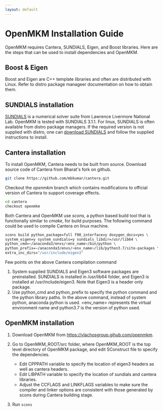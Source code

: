 ```yaml
---
layout: default
---
```

# OpenMKM Installation Guide

OpenMKM requires Cantera, SUNDIALS, Eigen, and Boost libraries. Here are the steps that can be used to install dependencies and OpenMKM.

## Boost & Eigen
Boost and Eigen are C++ template libraries and often are distributed with Linux. Refer to distro package manageer documentation on how to obtain them. 

## SUNDIALS installation
[SUNDIALS](https://computation.llnl.gov/projects/sundials/) is a numerical solver suite from Lawrence Livermore National Lab. OpenMKM is tested with SUNDIALS 3.1.1. For linux, SUNDIALS is often available 
from distro package managers. If the required version is not supplied with 
distro, one can [download SUNDIALS](https://computation.llnl.gov/projects/sundials/sundials-software) 
and follow the supplied instructions to install. 

## Cantera installation
To install OpenMKM, Cantera needs to be built from source. Download source code of Cantera from Bharat's fork on github. 
``` bash
git clone https://github.com/mbkumar/cantera.git
```
Checkout the *openmkm* branch which contains modifications to official version of Cantera to 
support coverage effects.
``` bash
cd cantera
checkout openmkm
```
Both Cantera and OpenMKM use *scons*, a python based build tool 
that is functionally similar to *cmake*, for build purposes. 
The following command could be used to compile Cantera on linux machine.
``` bash
scons build python_package=full f90_interface=y doxygen_docs=yes \
system_eigen=y system_sundials=y sundials_libdir=/usr/lib64 \
python_cmd=~/anaconda3/envs/<env_name>/bin/python \
python_prefix=~/anaconda3/envs/<env_name>/lib/python3.7/site-packages \
extra_inc_dirs="/usr/include/eigen3"
```

 Few points on the above Cantera compilation command
1. System supplied SUNDIALS and Eigen3 software packages are preinstalled. SUNDIALS is installed in /usr/lib64 folder, and Eigen3 is installed at /usr/include/eigen3. Note that Eigen3 is a header only package. 
2. Use python_cmd and python_prefix to specify the python command and the python library paths. In the above command, instead of system python, anaconda python is used. \<env_name\> represents the virtual environment name and python3.7 is the version of python used. 


## OpenMKM installation
1. Download OpenMKM from https://vlachosgroup.gihub.com/openmkm.
1. Go to OpenMKM_ROOT/src folder, where OpenMKM_ROOT is the top level directory of OpenMKM package, and edit SConstruct file to specify the dependencies.
    * Edit CPPPATH variable to specify the location of eigen3 headers as well as cantera headers.
    * Edit LIBPATH variable to specify the location of sundials and cantera libraries.
    * Adjust the CCFLAGS and LINKFLAGS variables to make sure the compiler and linker options are
consistent with those generated by scons during Cantera building stage.

2. Run ```scons```  
